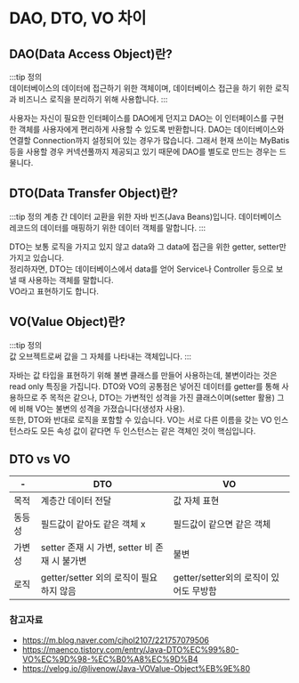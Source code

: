# DAO, DTO, VO 차이

## DAO(Data Access Object)란?

:::tip 정의  
데이터베이스의 데이터에 접근하기 위한 객체이며, 데이터베이스 접근을 하기 위한 로직과 비즈니스 로직을 분리하기 위해 사용합니다.
:::

사용자는 자신이 필요한 인터페이스를 DAO에게 던지고 DAO는 이 인터페이스를 구현한 객체를 사용자에게 편리하게 사용할 수 있도록 반환합니다. DAO는 데이터베이스와 연결할 Connection까지 설정되어 있는
경우가 많습니다. 그래서 현재 쓰이는 MyBatis 등을 사용할 경우 커넥션풀까지 제공되고 있기 때문에 DAO를 별도로 만드는 경우는 드물니다.

## DTO(Data Transfer Object)란?

:::tip 정의 계층 간 데이터 교환을 위한 자바 빈즈(Java Beans)입니다. 데이터베이스 레코드의 데이터를 매핑하기 위한 데이터 객체를 말합니다.
:::

DTO는 보통 로직을 가지고 있지 않고 data와 그 data에 접근을 위한 getter, setter만 가지고 있습니다.  
정리하자면, DTO는 데이터베이스에서 data를 얻어 Service나 Controller 등으로 보낼 때 사용하는 객체를 말합니다.  
VO라고 표현하기도 합니다.

## VO(Value Object)란?

:::tip 정의  
값 오브젝트로써 값을 그 자체를 나타내는 객체입니다.
:::

자바는 값 타입을 표현하기 위해 불변 클래스를 만들어 사용하는데, 불변이라는 것은 read only 특징을 가집니다. DTO와 VO의 공통점은 넣어진 데이터를 getter를 통해 사용하므로 주 목적은 같으나,
DTO는 가변적인 성격을 가진 클래스이며(setter 활용) 그에 비해 VO는 불변의 성격을 가졌습니다(생성자 사용).  
또한, DTO와 반대로 로직을 포함할 수 있습니다. VO는 서로 다른 이름을 갖는 VO 인스턴스라도 모든 속성 값이 같다면 두 인스턴스는 같은 객체인 것이 핵심입니다.

## DTO vs VO

-|DTO|VO|
-------|----------|-----------|
목적|계층간 데이터 전달|값 자체 표현|
동등성|필드값이 같아도 같은 객체 x |필드값이 같으면 같은 객체|
가변성|setter 존재 시 가변, setter 비 존재 시 불가변| 불변|
로직| getter/setter 외의 로직이 필요하지 않음 | getter/setter외의 로직이 있어도 무방함|

### 참고자료

- https://m.blog.naver.com/cjhol2107/221757079506
- https://maenco.tistory.com/entry/Java-DTO%EC%99%80-VO%EC%9D%98-%EC%B0%A8%EC%9D%B4
- https://velog.io/@livenow/Java-VOValue-Object%EB%9E%80
